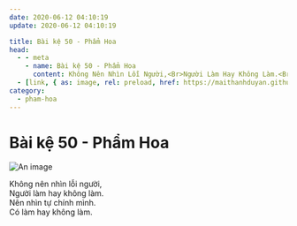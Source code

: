 ```yaml
---
date: 2020-06-12 04:10:19
update: 2020-06-12 04:10:19

title: Bài kệ 50 - Phẩm Hoa
head:
  - - meta
    - name: Bài kệ 50 - Phẩm Hoa
      content: Không Nên Nhìn Lỗi Người,<Br>Người Làm Hay Không Làm.<Br>Nên Nhìn Tự Chính Mình.<Br>Có Làm Hay Không Làm.<Br>
  - [link, { as: image, rel: preload, href: https://maithanhduyan.github.io/kinh-phap-cu/img/pham-hoa/pham-hoa-050.jpg }]
category:
  - pham-hoa
---
```


# Bài kệ 50 - Phẩm Hoa

![An image](/img/pham-hoa/pham-hoa-050.jpg)

Không nên nhìn lỗi người,<br>Người làm hay không làm.<br>Nên nhìn tự chính mình.<br>Có làm hay không làm.<br>
